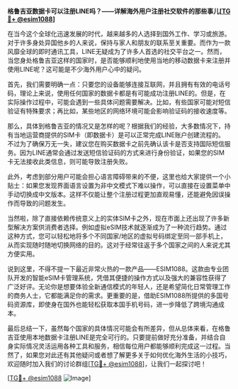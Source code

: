 **格鲁吉亚数据卡可以注册LINE吗？——详解海外用户注册社交软件的那些事儿[[TG💪+ @esim1088](https://t.me/s/esim1088)]**

在当今这个全球化迅速发展的时代，越来越多的人选择到国外工作、学习或旅游。对于许多身处异国他乡的人来说，保持与家人和朋友的联系至关重要。而作为一款风靡全球的即时通讯工具，LINE无疑成为了许多人首选的社交平台之一。然而，当您身处格鲁吉亚这样的国家时，是否能够顺利地使用当地的移动数据卡来注册并使用LINE呢？这可能是不少海外用户心中的疑问。

首先，我们需要明确一点：只要您的设备能够连接互联网，并且拥有有效的电话号码，理论上来说，使用任何国家的数据卡都是有可能成功注册LINE的。但是，在实际操作过程中，可能会遇到一些具体问题需要解决。比如，有些国家可能对短信验证有特殊要求；再比如，某些地区的网络环境可能会影响验证码的接收速度等。

那么，具体到格鲁吉亚的情况又是怎样的呢？根据我们的经验，大多数情况下，持有当地运营商提供的SIM卡（即数据卡）是可以正常完成LINE账户创建流程的。不过为了确保万无一失，建议您在购买数据卡之前先确认该卡是否支持国际短信服务。因为LINE通常会通过发送短信验证码的方式来进行身份验证，如果您的SIM卡无法接收此类信息，则可能导致注册失败。

此外，考虑到部分用户可能会担心语言障碍带来的不便，这里也给大家提供一个小贴士：如果您发现界面语言设置为非中文模式下难以操作，可以直接在设置菜单中手动切换成中文版本。这样不仅能让整个注册过程更加直观易懂，还能避免因误操作而导致的问题发生。

当然啦，除了直接依赖传统意义上的实体SIM卡之外，现在市面上还出现了许多新型解决方案供消费者选择。例如虚拟eSIM技术就逐渐成为了一种流行趋势。通过这种方式，您可以轻松地将多个不同国家/地区的虚拟号码绑定至同一部手机上，从而实现随时随地切换网络的目的。这对于经常往返于多个国家之间的人来说尤其方便实用。

说到这里，不得不提一下最近非常火热的一款产品——ESIM1088。这款由专业团队开发的智能eSIM卡管理系统，凭借其便捷的操作方式以及强大的兼容性获得了广泛好评。无论你是想要体验全新通信模式的年轻人，还是希望简化日常管理工作的商务人士，它都能满足你的需求。更重要的是，借助ESIM1088所提供的多国号码资源库，即使身在国外也能轻松获取本国手机号码，进一步降低了跨境沟通成本。

最后总结一下，虽然每个国家的具体情况可能会有所差异，但从总体来看，在格鲁吉亚使用本地数据卡注册LINE是完全可行的。只要提前做好充分准备，并结合自身实际情况灵活运用各种工具和服务，相信每位用户都能够顺利完成这一过程。当然了，如果您对此还有其他疑问或者想了解更多关于如何优化海外生活的小技巧，欢迎随时加入我们的讨论群组[[TG💪+ @esim1088](https://t.me/s/esim1088)]，让我们一起探讨吧！

[[TG💪+ @esim1088](https://t.me/s/esim1088) ![Image](https://i.postimg.cc/4NQfJmqS/Snipaste-2025-05-13-00-14-12.png)]
